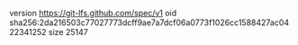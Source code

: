 version https://git-lfs.github.com/spec/v1
oid sha256:2da216503c77027773dcff9ae7a7dcf06a0773f1026cc1588427ac0422341252
size 25147
